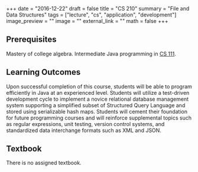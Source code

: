 +++
date = "2016-12-22"
draft = false
title = "CS 210"
summary = "File and Data Structures"
tags = ["lecture", "cs", "application", "development"]
image_preview = ""
image = ""
external_link = ""
math = false
+++

## Prerequisites

Mastery of college algebra. Intermediate Java programming in [CS 111](../cs111).

## Learning Outcomes

<i class="fa fa-file-code-o fa-2x fa-pull-left fa-border" aria-hidden="true"></i> Upon successful completion of this course, students will be able to program efficiently in Java at an experienced level. Students will utilize a test-driven development cycle to implement a novice relational database management system supporting a simplified subset of Structured Query Language and stored using serializable hash maps. Students will cement their foundation for future programming courses and will reinforce supplemental topics such as regular expressions, unit testing, version control systems, and standardized data interchange formats such as XML and JSON.

## Textbook

There is no assigned textbook.
